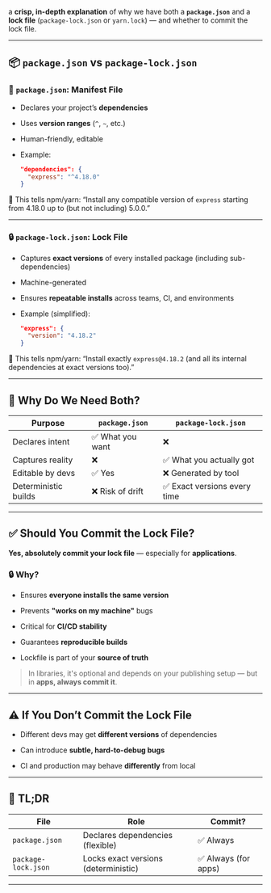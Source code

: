
a **crisp, in-depth explanation** of why we have both a **`package.json`** and a **lock file** (`package-lock.json` or `yarn.lock`) — and whether to commit the lock file.

---

## 📦 `package.json` vs `package-lock.json`

### 🔹 `package.json`: **Manifest File**

- Declares your project’s **dependencies**
    
- Uses **version ranges** (`^`, `~`, etc.)
    
- Human-friendly, editable
    
- Example:
    
    ```json
    "dependencies": {
      "express": "^4.18.0"
    }
    ```
    

🧠 This tells npm/yarn: “Install any compatible version of `express` starting from 4.18.0 up to (but not including) 5.0.0.”

---

### 🔒 `package-lock.json`: **Lock File**

- Captures **exact versions** of every installed package (including sub-dependencies)
    
- Machine-generated
    
- Ensures **repeatable installs** across teams, CI, and environments
    
- Example (simplified):
    
    ```json
    "express": {
      "version": "4.18.2"
    }
    ```
    

🧠 This tells npm/yarn: “Install exactly `express@4.18.2` (and all its internal dependencies at exact versions too).”

---

## 🎯 Why Do We Need Both?

|Purpose|`package.json`|`package-lock.json`|
|---|---|---|
|Declares intent|✅ What you want|❌|
|Captures reality|❌|✅ What you actually got|
|Editable by devs|✅ Yes|❌ Generated by tool|
|Deterministic builds|❌ Risk of drift|✅ Exact versions every time|

---

## ✅ Should You Commit the Lock File?

**Yes, absolutely commit your lock file** — especially for **applications**.

### 🔒 Why?

- Ensures **everyone installs the same version**
    
- Prevents **"works on my machine"** bugs
    
- Critical for **CI/CD stability**
    
- Guarantees **reproducible builds**
    
- Lockfile is part of your **source of truth**
    

> In libraries, it's optional and depends on your publishing setup — but in **apps, always commit it**.

---

## ⚠️ If You Don’t Commit the Lock File

- Different devs may get **different versions** of dependencies
    
- Can introduce **subtle, hard-to-debug bugs**
    
- CI and production may behave **differently** from local
    

---

## 🔁 TL;DR

|File|Role|Commit?|
|---|---|---|
|`package.json`|Declares dependencies (flexible)|✅ Always|
|`package-lock.json`|Locks exact versions (deterministic)|✅ Always (for apps)|

---
